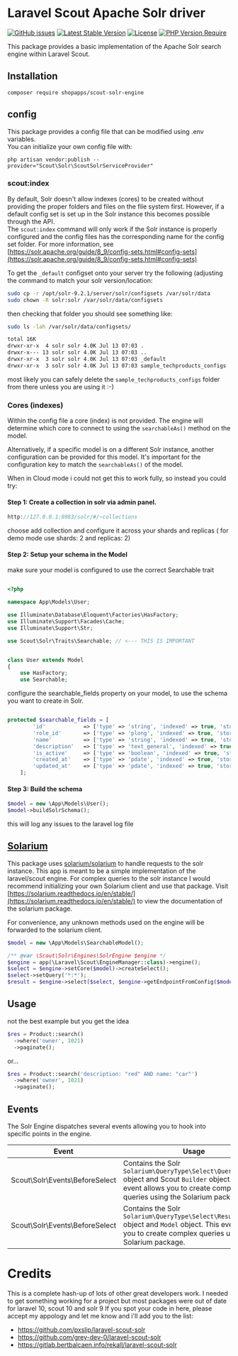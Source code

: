 # Laravel Scout Apache Solr driver
[![GitHub issues](https://img.shields.io/github/issues/Klaasie/laravel-scout-solr-engine)](https://github.com/Klaasie/laravel-scout-solr-engine/issues)
[![Latest Stable Version](http://poser.pugx.org/klaasie/scout-solr-engine/v)](https://packagist.org/packages/klaasie/scout-solr-engine)
[![License](http://poser.pugx.org/klaasie/scout-solr-engine/license)](https://packagist.org/packages/klaasie/scout-solr-engine) 
[![PHP Version Require](http://poser.pugx.org/klaasie/scout-solr-engine/require/php)](https://packagist.org/packages/klaasie/scout-solr-engine)

This package provides a basic implementation of the Apache Solr search engine within Laravel Scout.

## Installation

`composer require shopapps/scout-solr-engine`

## config

This package provides a config file that can be modified using .env variables.  
You can initialize your own config file with: 

`php artisan vendor:publish --provider="Scout\Solr\ScoutSolrServiceProvider"`

### scout:index

By default, Solr doesn't allow indexes (cores) to be created without providing the proper folders and files on the file system first.
However, if a default config set is set up in the Solr instance this becomes possible through the API.  
The `scout:index` command will only work if the Solr instance is properly configured and the config files has the corresponding name for the config set folder.
For more information, see [https://solr.apache.org/guide/8_9/config-sets.html#config-sets](https://solr.apache.org/guide/8_9/config-sets.html#config-sets)

To get the `_default` configset onto your server try the following (adjusting the command to match your solr version/location:

```bash
sudo cp -r /opt/solr-9.2.1/server/solr/configsets /var/solr/data
sudo chown -R solr:solr /var/solr/data/configsets
```

then checking that folder you should see something like:

```bash
sudo ls -lah /var/solr/data/configsets/

total 16K
drwxr-xr-x  4 solr solr 4.0K Jul 13 07:03 .
drwxr-x--- 13 solr solr 4.0K Jul 13 07:03 ..
drwxr-xr-x  3 solr solr 4.0K Jul 13 07:03 _default
drwxr-xr-x  3 solr solr 4.0K Jul 13 07:03 sample_techproducts_configs

```
most likely you can safely delete the `sample_techproducts_configs` folder from there unless you are using it :-)

### Cores (indexes)

Within the config file a core (index) is not provided. The engine will determine which core to connect to using the `searchableAs()` method on the model.

Alternatively, if a specific model is on a different Solr instance, another configuration can be provided for this model.
It's important for the configuration key to match the `searchableAs()` of the model.

When in Cloud mode i could not get this to work fully, so instead you could try:

#### Step 1: Create a collection in solr via admin panel.
```php
http://127.0.0.1:8983/solr/#/~collections
```
choose add collection and configure it across your shards and replicas ( for demo mode use shards: 2 and replicas: 2)

#### Step 2: Setup your schema in the Model
make sure your model is configured to use the correct Searchable trait
```php

<?php

namespace App\Models\User;

use Illuminate\Database\Eloquent\Factories\HasFactory;
use Illuminate\Support\Facades\Cache;
use Illuminate\Support\Str;

use Scout\Solr\Traits\Searchable; // <--- THIS IS IMPORTANT


class User extends Model
{
    use HasFactory;
    use Searchable;
```

configure the searchable_fields property on your model, to use the schema you want to create in Solr.

```php

protected $searchable_fields = [
        'id'            => ['type' => 'string', 'indexed' => true, 'stored' => true],
        'role_id'       => ['type' => 'plong', 'indexed' => true, 'stored' => true],
        'name'          => ['type' => 'string', 'indexed' => true, 'stored' => true],
        'description'   => ['type' => 'text_general', 'indexed' => true, 'stored' => true],
        'is_active'     => ['type' => 'boolean', 'indexed' => true, 'stored' => true],
        'created_at'    => ['type' => 'pdate', 'indexed' => true, 'stored' => true],
        'updated_at'    => ['type' => 'pdate', 'indexed' => true, 'stored' => true],
    ];

```
#### Step 3: Build the schema
```php
$model = new \App\Models\User();
$model->buildSolrSchema();
```
this will log any issues to the laravel log file

## [Solarium](https://github.com/solariumphp/solarium)

This package uses [solarium/solarium](https://github.com/solariumphp/solarium) to handle requests to the solr instance.
This app is meant to be a simple implementation of the laravel/scout engine. For complex queries to the solr instance I would recommend initializing your own Solarium client and use that package.
Visit [https://solarium.readthedocs.io/en/stable/](https://solarium.readthedocs.io/en/stable/) to view the documentation of the solarium package.

For convenience, any unknown methods used on the engine will be forwarded to the solarium client.

```php
$model = new \App\Models\SearchableModel();

/** @var \Scout\Solr\Engines\SolrEngine $engine */
$engine = app(\Laravel\Scout\EngineManager::class)->engine();
$select = $engine->setCore($model)->createSelect();
$select->setQuery('*:*');
$result = $engine->select($select, $engine->getEndpointFromConfig($model->searchableAs())); // getEndpointFromConfig() is only necessary when your model does not use the default solr instance.
```

## Usage
not the best example but you get the idea
```php
$res = Product::search()
  ->where('owner', 1021)
  ->paginate();
```
or...

```php
$res = Product::search('description: "red" AND name: "car"')
  ->where('owner', 1021)
  ->paginate();
```
## Events
The Solr Engine dispatches several events allowing you to hook into specific points in the engine.

| Event | Usage |
|---------------------------------|--------------------------------------------------------------------------------------------------------------------------------------------|
|Scout\Solr\Events\BeforeSelect|Contains the Solr `Solarium\QueryType\Select\Query\Query` object and Scout `Builder` object. This event allows you to create complex queries using the Solarium package.|
|Scout\Solr\Events\BeforeSelect|Contains the Solr `Solarium\QueryType\Select\Result\Result` object and `Model` object. This event allows you to create complex queries using the Solarium package.|


# Credits

This is a complete hash-up of lots of other great developers work.  I needed to get something working for a project but most packages were out of date for laravel 10, scout 10 and solr 9
If you spot your code in here, please accept my appology and let me know and i'll add you to the list:
* https://github.com/pxslip/laravel-scout-solr
* https://github.com/grey-dev-0/laravel-scout-solr
* https://gitlab.bertbalcaen.info/rekall/laravel-scout-solr

